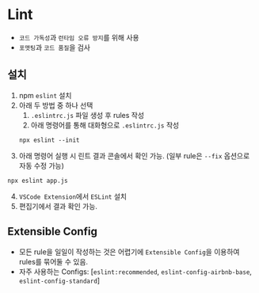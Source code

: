 # Lint

- `코드 가독성`과 `런타임 오류 방지`를 위해 사용
- `포맷팅`과 `코드 품질`을 검사

## 설치

1.  npm `eslint` 설치
2.  아래 두 방법 중 하나 선택
    1.  `.eslintrc.js` 파일 생성 후 rules 작성
    2.  아래 명령어를 통해 대화형으로 `.eslintrc.js` 작성
    ```shell
    npx eslint --init
    ```
3.  아래 명령어 실행 시 린트 결과 콘솔에서 확인 가능. (일부 rule은 `--fix` 옵션으로 자동 수정 가능)

```shell
npx eslint app.js
```

4. `VSCode Extension`에서 `ESLint` 설치
5. 편집기에서 결과 확인 가능.

## Extensible Config

- 모든 rule을 일일이 작성하는 것은 어렵기에 `Extensible Config`을 이용하여 rules를 묶어둘 수 있음.
- 자주 사용하는 Configs: [`eslint:recommended`, `eslint-config-airbnb-base`, `eslint-config-standard`]
